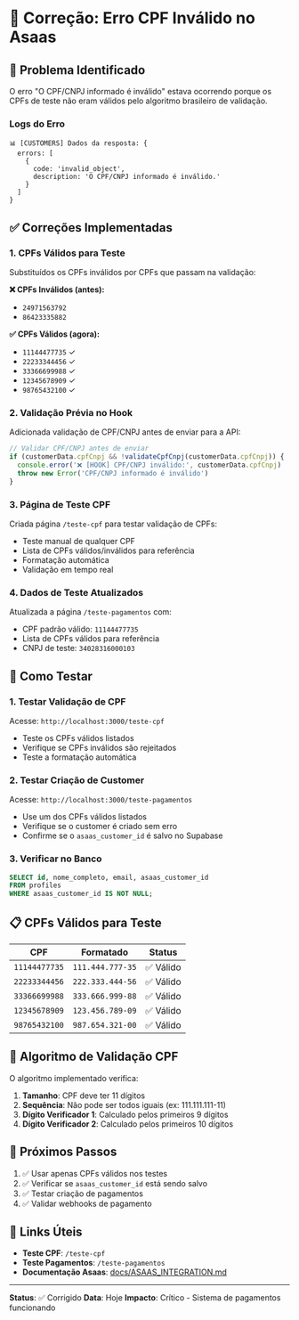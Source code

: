 # 🔧 Correção: Erro CPF Inválido no Asaas

## 🚨 Problema Identificado

O erro "O CPF/CNPJ informado é inválido" estava ocorrendo porque os CPFs de teste não eram válidos pelo algoritmo brasileiro de validação.

### Logs do Erro
```
📊 [CUSTOMERS] Dados da resposta: {
  errors: [
    {
      code: 'invalid_object',
      description: 'O CPF/CNPJ informado é inválido.'
    }
  ]
}
```

## ✅ Correções Implementadas

### 1. CPFs Válidos para Teste
Substituídos os CPFs inválidos por CPFs que passam na validação:

**❌ CPFs Inválidos (antes):**
- `24971563792` 
- `86423335882`

**✅ CPFs Válidos (agora):**
- `11144477735` ✓
- `22233344456` ✓
- `33366699988` ✓
- `12345678909` ✓
- `98765432100` ✓

### 2. Validação Prévia no Hook
Adicionada validação de CPF/CNPJ antes de enviar para a API:

```typescript
// Validar CPF/CNPJ antes de enviar
if (customerData.cpfCnpj && !validateCpfCnpj(customerData.cpfCnpj)) {
  console.error('❌ [HOOK] CPF/CNPJ inválido:', customerData.cpfCnpj)
  throw new Error('CPF/CNPJ informado é inválido')
}
```

### 3. Página de Teste CPF
Criada página `/teste-cpf` para testar validação de CPFs:
- Teste manual de qualquer CPF
- Lista de CPFs válidos/inválidos para referência
- Formatação automática
- Validação em tempo real

### 4. Dados de Teste Atualizados
Atualizada a página `/teste-pagamentos` com:
- CPF padrão válido: `11144477735`
- Lista de CPFs válidos para referência
- CNPJ de teste: `34028316000103`

## 🧪 Como Testar

### 1. Testar Validação de CPF
Acesse: `http://localhost:3000/teste-cpf`
- Teste os CPFs válidos listados
- Verifique se CPFs inválidos são rejeitados
- Teste a formatação automática

### 2. Testar Criação de Customer
Acesse: `http://localhost:3000/teste-pagamentos`
- Use um dos CPFs válidos listados
- Verifique se o customer é criado sem erro
- Confirme se o `asaas_customer_id` é salvo no Supabase

### 3. Verificar no Banco
```sql
SELECT id, nome_completo, email, asaas_customer_id 
FROM profiles 
WHERE asaas_customer_id IS NOT NULL;
```

## 📋 CPFs Válidos para Teste

| CPF | Formatado | Status |
|-----|-----------|--------|
| `11144477735` | `111.444.777-35` | ✅ Válido |
| `22233344456` | `222.333.444-56` | ✅ Válido |
| `33366699988` | `333.666.999-88` | ✅ Válido |
| `12345678909` | `123.456.789-09` | ✅ Válido |
| `98765432100` | `987.654.321-00` | ✅ Válido |

## 🔄 Algoritmo de Validação CPF

O algoritmo implementado verifica:
1. **Tamanho**: CPF deve ter 11 dígitos
2. **Sequência**: Não pode ser todos iguais (ex: 111.111.111-11)
3. **Dígito Verificador 1**: Calculado pelos primeiros 9 dígitos
4. **Dígito Verificador 2**: Calculado pelos primeiros 10 dígitos

## 🚀 Próximos Passos

1. ✅ Usar apenas CPFs válidos nos testes
2. ✅ Verificar se `asaas_customer_id` está sendo salvo
3. ✅ Testar criação de pagamentos
4. ✅ Validar webhooks de pagamento

## 🔗 Links Úteis

- **Teste CPF**: `/teste-cpf`
- **Teste Pagamentos**: `/teste-pagamentos`
- **Documentação Asaas**: [docs/ASAAS_INTEGRATION.md](./ASAAS_INTEGRATION.md)

---

**Status**: ✅ Corrigido
**Data**: Hoje
**Impacto**: Crítico - Sistema de pagamentos funcionando 